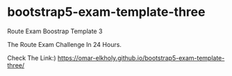 # bootstrap5-exam-template-three
Route Exam Boostrap Template 3

The Route Exam Challenge In 24 Hours.

Check The Link:) https://omar-elkholy.github.io/bootstrap5-exam-template-three/
